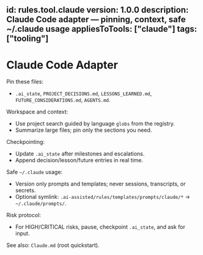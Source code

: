 id: rules.tool.claude
version: 1.0.0
description: Claude Code adapter — pinning, context, safe ~/.claude usage
appliesToTools: ["claude"]
tags: ["tooling"]
---

# Claude Code Adapter

Pin these files:
- `.ai_state`, `PROJECT_DECISIONS.md`, `LESSONS_LEARNED.md`, `FUTURE_CONSIDERATIONS.md`, `AGENTS.md`.

Workspace and context:
- Use project search guided by language `globs` from the registry.
- Summarize large files; pin only the sections you need.

Checkpointing:
- Update `.ai_state` after milestones and escalations.
- Append decision/lesson/future entries in real time.

Safe `~/.claude` usage:
- Version only prompts and templates; never sessions, transcripts, or secrets.
- Optional symlink: `.ai-assisted/rules/templates/prompts/claude/*` → `~/.claude/prompts/`.

Risk protocol:
- For HIGH/CRITICAL risks, pause, checkpoint `.ai_state`, and ask for input.

See also: `Claude.md` (root quickstart).

